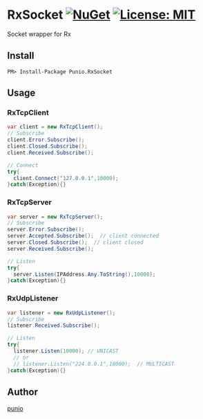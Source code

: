 # RxSocket [![NuGet](https://img.shields.io/nuget/v/Punio.RxSocket.svg)](https://www.nuget.org/packages/Punio.RxSocket/) [![License: MIT](http://img.shields.io/badge/license-MIT-blue.svg?style=flat)](https://github.com/punio/RxSocket/blob/master/LICENSE)

Socket wrapper for Rx

## Install
```
PM> Install-Package Punio.RxSocket 
```

## Usage

### RxTcpClient
```cs
var client = new RxTcpClient();
// Subscribe
client.Error.Subscribe();
client.Closed.Subscribe();
client.Received.Subscribe();

// Connect
try{
  client.Connect("127.0.0.1",10000);
}catch(Exception){}
```

### RxTcpServer
```cs
var server = new RxTcpServer();
// Subscribe
server.Error.Subscribe();
server.Accepted.Subscribe();  // client connected
server.Closed.Subscribe();  // client closed
server.Received.Subscribe();

// Listen
try{
  server.Listen(IPAddress.Any.ToString(),10000);
}catch(Exception){}
```

### RxUdpListener
```cs
var listener = new RxUdpListener();
// Subscribe
listener.Received.Subscribe();

// Listen
try{
  listener.Listen(10000); // UNICAST
  // or 
  // listener.Listen("224.0.0.1",10000);  // MULTICAST
}catch(Exception){}
```



## Author
[punio](https://github.com/punio)
